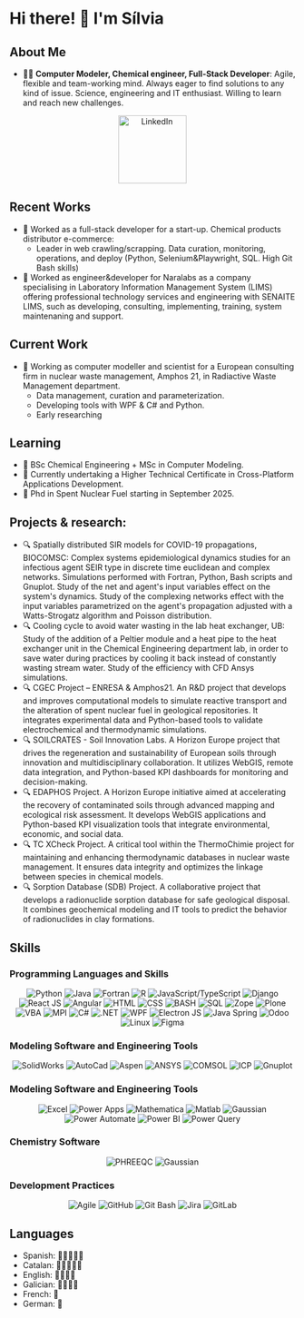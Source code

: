 # Hi there! 👋 I'm Sílvia

## About Me
- 👨‍💻 **Computer Modeler, Chemical engineer, Full-Stack Developer**: Agile, flexible and team-working mind. Always eager to find solutions to any kind of issue. Science, engineering and IT enthusiast. Willing to learn and reach new challenges.

<p align="center">
  <a href="https://www.linkedin.com/in/silvia-%C3%A1lvarez-d%C3%ADaz/" target="_blank"><img src="https://img.shields.io/badge/-LinkedIn-blue?style=flat-square&logo=linkedin&logoColor=white" alt="LinkedIn" width="120"></a>
</p>

## Recent Works
- 💼 Worked as a full-stack developer for a start-up. Chemical products distributor e-commerce:
  - Leader in web crawling/scrapping. Data curation, monitoring, operations, and deploy (Python, Selenium\&Playwright, SQL. High Git Bash skills)
- 💼 Worked as engineer&developer for Naralabs as a company specialising in Laboratory Information Management System (LIMS) offering professional technology services and engineering with SENAITE LIMS, such as developing, consulting, implementing, training, system maintenaning and support.

## Current Work
- 💼 Working as computer modeller and scientist for a European consulting firm in nuclear waste management, Amphos 21, in Radiactive Waste Management department.
  - Data management, curation and parameterization.
  - Developing tools with WPF & C# and Python.
  - Early researching

## Learning
- 🌱 BSc Chemical Engineering + MSc in Computer Modeling.
- 🌱 Currently undertaking a Higher Technical Certificate in Cross-Platform Applications Development.
- 🌱 Phd in Spent Nuclear Fuel starting in September 2025.

## Projects & research:
- 🔍 Spatially distributed SIR models for COVID-19 propagations, BIOCOMSC:
  Complex systems epidemiological dynamics studies for an infectious agent SEIR type in discrete time euclidean and complex networks. Simulations performed with Fortran, Python, Bash scripts and Gnuplot. Study of the net and agent's input variables effect on the system's dynamics. Study of the complexing networks effect with the input variables parametrized on the agent's propagation adjusted with a Watts-Strogatz algorithm and Poisson distribution.
- 🔍 Cooling cycle to avoid water wasting in the lab heat exchanger, UB:
  Study of the addition of a Peltier module and a heat pipe to the heat exchanger unit in the Chemical Engineering department lab, in order to save water during practices by cooling it back instead of constantly wasting stream water. Study of the efficiency with CFD Ansys simulations.
- 🔍 CGEC Project – ENRESA & Amphos21. An R&D project that develops and improves computational models to simulate reactive transport and the alteration of spent nuclear fuel in geological repositories. It integrates experimental data and Python-based tools to validate electrochemical and thermodynamic simulations.
- 🔍 SOILCRATES - Soil Innovation Labs. A Horizon Europe project that drives the regeneration and sustainability of European soils through innovation and multidisciplinary collaboration. It utilizes WebGIS, remote data integration, and Python-based KPI dashboards for monitoring and decision-making.
- 🔍 EDAPHOS Project. A Horizon Europe initiative aimed at accelerating the recovery of contaminated soils through advanced mapping and ecological risk assessment. It develops WebGIS applications and Python-based KPI visualization tools that integrate environmental, economic, and social data.
- 🔍 TC XCheck Project. A critical tool within the ThermoChimie project for maintaining and enhancing thermodynamic databases in nuclear waste management. It ensures data integrity and optimizes the linkage between species in chemical models.
- 🔍 Sorption Database (SDB) Project. A collaborative project that develops a radionuclide sorption database for safe geological disposal. It combines geochemical modeling and IT tools to predict the behavior of radionuclides in clay formations.

## Skills

### Programming Languages and Skills
<p align="center">
  <img src="https://img.shields.io/badge/-Python-yellow?style=for-the-badge&logo=python" alt="Python"> 
  <img src="https://img.shields.io/badge/-Java-red?style=for-the-badge&logo=java" alt="Java"> 
  <img src="https://img.shields.io/badge/-Fortran-blue?style=for-the-badge&logo=fortran" alt="Fortran"> 
  <img src="https://img.shields.io/badge/-R-informational?style=for-the-badge&logo=r" alt="R"> 
  <img src="https://img.shields.io/badge/-JS/TS-green?style=for-the-badge&logo=javascript" alt="JavaScript/TypeScript"> 
  <img src="https://img.shields.io/badge/-Django-darkgreen?style=for-the-badge&logo=django" alt="Django"> 
  <img src="https://img.shields.io/badge/-React-blue?style=for-the-badge&logo=react" alt="React JS"> 
  <img src="https://img.shields.io/badge/-Angular-red?style=for-the-badge&logo=angular" alt="Angular"> 
  <img src="https://img.shields.io/badge/-HTML-orange?style=for-the-badge&logo=html5" alt="HTML"> 
  <img src="https://img.shields.io/badge/-CSS-blueviolet?style=for-the-badge&logo=css3" alt="CSS"> 
  <img src="https://img.shields.io/badge/-BASH-lightgrey?style=for-the-badge&logo=gnu-bash" alt="BASH"> 
  <img src="https://img.shields.io/badge/-SQL-darkorange?style=for-the-badge&logo=mysql" alt="SQL"> 
  <img src="https://img.shields.io/badge/-Zope-blueviolet?style=for-the-badge&logo=zope" alt="Zope"> 
  <img src="https://img.shields.io/badge/-Plone-orange?style=for-the-badge&logo=plone" alt="Plone"> 
  <img src="https://img.shields.io/badge/-VBA-yellow?style=for-the-badge&logo=microsoft-excel" alt="VBA"> 
  <img src="https://img.shields.io/badge/-MPI-darkblue?style=for-the-badge&logo=mpi" alt="MPI"> 
  <img src="https://img.shields.io/badge/-C%23-purple?style=for-the-badge&logo=c-sharp" alt="C#"> 
  <img src="https://img.shields.io/badge/-.NET-blue?style=for-the-badge&logo=dotnet" alt=".NET"> 
  <img src="https://img.shields.io/badge/-WPF-darkblue?style=for-the-badge&logo=windows" alt="WPF"> 
  <img src="https://img.shields.io/badge/-Tkinter-lightgrey?style=for-the-badge&logo=python" alt="Electron JS"> 
  <img src="https://img.shields.io/badge/-Java_Spring-red?style=for-the-badge&logo=java" alt="Java Spring"> 
  <img src="https://img.shields.io/badge/-Odoo-blue?style=for-the-badge&logo=odoo" alt="Odoo"> 
  <img src="https://img.shields.io/badge/-Linux-black?style=for-the-badge&logo=linux" alt="Linux">
  <img src="https://img.shields.io/badge/-Figma-orange?style=flat-square&logo=figma" alt="Figma"> 
</p>

### Modeling Software and Engineering Tools
<p align="center">
  <img src="https://img.shields.io/badge/-SolidWorks-red?style=flat-square&logo=solidworks" alt="SolidWorks"> 
  <img src="https://img.shields.io/badge/-AutoCad-lightblue?style=flat-square&logo=autodesk" alt="AutoCad"> 
  <img src="https://img.shields.io/badge/-Aspen-lightgreen?style=flat-square&logo=aspen" alt="Aspen"> 
  <img src="https://img.shields.io/badge/-ANSYS-darkred?style=flat-square&logo=ansys" alt="ANSYS"> 
  <img src="https://img.shields.io/badge/-COMSOL-FF6600?style=flat-square" alt="COMSOL"> 
  <img src="https://img.shields.io/badge/-ICP-blue?style=flat-square" alt="ICP"> 
  <img src="https://img.shields.io/badge/-Gnuplot-lightpurple?style=flat-square&logo=gnuplot" alt="Gnuplot"> 
</p>

### Modeling Software and Engineering Tools
<p align="center">
  <img src="https://img.shields.io/badge/-Excel-green?style=flat-square&logo=microsoft-excel" alt="Excel"> 
  <img src="https://img.shields.io/badge/-Power%20Apps-blue?style=flat-square&logo=microsoft-powerpoint" alt="Power Apps"> 
  <img src="https://img.shields.io/badge/-Mathematica-purple?style=flat-square&logo=wolfram" alt="Mathematica"> 
  <img src="https://img.shields.io/badge/-Matlab-yellowgreen?style=flat-square&logo=mathworks" alt="Matlab"> 
  <img src="https://img.shields.io/badge/-Gaussian-blue?style=flat-square&logo=gnu-bash" alt="Gaussian"> 
  <img src="https://img.shields.io/badge/-Power%20Automate-blue?style=flat-square&logo=microsoft-powerpoint" alt="Power Automate"> 
  <img src="https://img.shields.io/badge/-Power%20BI-yellow?style=flat-square&logo=microsoft-power-bi" alt="Power BI"> 
  <img src="https://img.shields.io/badge/-Power%20Query-orange?style=flat-square&logo=microsoft-excel" alt="Power Query">
</p>

### Chemistry Software
<p align="center">
  <img src="https://img.shields.io/badge/-PHREEQC-brightgreen?style=for-the-badge" alt="PHREEQC"> 
  <img src="https://img.shields.io/badge/-Gaussian-blue?style=for-the-badge" alt="Gaussian">
</p>

### Development Practices
<p align="center">
  <img src="https://img.shields.io/badge/-Agile-blueviolet?style=flat-square&logo=agile" alt="Agile"> 
  <img src="https://img.shields.io/badge/-GitHub-black?style=flat-square&logo=github" alt="GitHub"> 
  <img src="https://img.shields.io/badge/-Git%20Bash-lightgrey?style=flat-square&logo=gnu-bash" alt="Git Bash"> 
  <img src="https://img.shields.io/badge/-Jira-red?style=flat-square&logo=jira" alt="Jira"> 
  <img src="https://img.shields.io/badge/-GitLab-orange?style=flat-square&logo=gitlab" alt="GitLab">
</p>

## Languages

- Spanish: 🌟🌟🌟🌟🌟
- Catalan: 🌟🌟🌟🌟🌟
- English: 🌟🌟🌟🌟
- Galician: 🌟🌟🌟🌟
- French: 🌟
- German: 🌟
